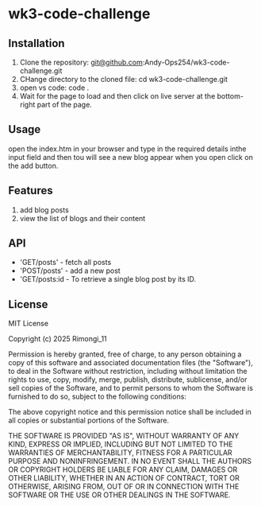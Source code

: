 # wk3-code-challenge

## Installation 

1. Clone the repository: git@github.com:Andy-Ops254/wk3-code-challenge.git
2. CHange directory to the cloned file: cd wk3-code-challenge.git
3. open vs code: code .
4. Wait for the page to load and then click on live server at the bottom-right part of the page.

## Usage

open the index.htm in your browser and type in the required details inthe input field and then tou will see a new blog appear when you open click on the add button.

## Features

1. add blog posts
2. view the list of blogs and their content

## API

- 'GET/posts' - fetch all posts
- 'POST/posts' - add a new post
- 'GET/posts:id - To retrieve a single blog post by its ID.

## License
MIT License

Copyright (c) 2025 Rimongi_11

Permission is hereby granted, free of charge, to any person obtaining a copy
of this software and associated documentation files (the "Software"), to deal
in the Software without restriction, including without limitation the rights
to use, copy, modify, merge, publish, distribute, sublicense, and/or sell
copies of the Software, and to permit persons to whom the Software is
furnished to do so, subject to the following conditions:

The above copyright notice and this permission notice shall be included in all
copies or substantial portions of the Software.

THE SOFTWARE IS PROVIDED "AS IS", WITHOUT WARRANTY OF ANY KIND, EXPRESS OR
IMPLIED, INCLUDING BUT NOT LIMITED TO THE WARRANTIES OF MERCHANTABILITY,
FITNESS FOR A PARTICULAR PURPOSE AND NONINFRINGEMENT. IN NO EVENT SHALL THE
AUTHORS OR COPYRIGHT HOLDERS BE LIABLE FOR ANY CLAIM, DAMAGES OR OTHER
LIABILITY, WHETHER IN AN ACTION OF CONTRACT, TORT OR OTHERWISE, ARISING FROM,
OUT OF OR IN CONNECTION WITH THE SOFTWARE OR THE USE OR OTHER DEALINGS IN THE
SOFTWARE.
